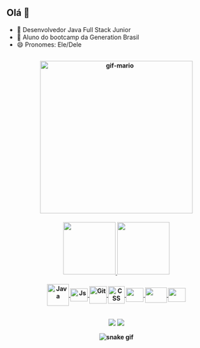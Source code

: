 ## Olá 👋

- 🔭 Desenvolvedor Java Full Stack Junior
- 🌱 Aluno do bootcamp da Generation Brasil
- 😄 Pronomes: Ele/Dele

##
<h4 align="center">
<img align="center"  height="350" alt="gif-mario" src="https://user-images.githubusercontent.com/95730548/146482008-1b2bd5ce-a7ee-41ab-bddd-d084768cbc10.gif">

 
<h4 align="center">
  <a href="https://github.com/viniciusaislan">
  <img height="120em" src="https://github-readme-stats.vercel.app/api?username=viniciusaislan&show_icons=true&theme=radical&include_all_commits=true&count_private=true"/>
  <img height="120em" src="https://github-readme-stats.vercel.app/api/top-langs/?username=viniciusaislan&layout=compact&langs_count=7&theme=radical"/> </h4>
 
 
  
 
 <h4 align="center">
 <img align="center" alt="Java" height="50" width="50" src="https://cdn.jsdelivr.net/gh/devicons/devicon/icons/java/java-original-wordmark.svg"/>
 <img align="center" alt="Js" height="30" width="40" src="https://cdn.jsdelivr.net/gh/devicons/devicon/icons/javascript/javascript-original.svg"/>
 <img align="center" alt="Git" height="40" width="40" src="https://cdn.jsdelivr.net/gh/devicons/devicon/icons/git/git-plain.svg"/>
 <img align="center" alt="CSS" height="40" width="38"src="https://cdn.jsdelivr.net/gh/devicons/devicon/icons/css3/css3-original.svg" />
 <img align="center" alt"angular" height="32" width="40" src="https://cdn.jsdelivr.net/gh/devicons/devicon/icons/angularjs/angularjs-plain.svg"/>
 <img align="center" alt"spring" height="35" width="50" src="https://cdn.jsdelivr.net/gh/devicons/devicon/icons/spring/spring-original.svg"/>
 <img align="center" alt"MySQL" height="32" width="40" src="https://cdn.jsdelivr.net/gh/devicons/devicon/icons/mysql/mysql-original.svg"/>
 

  
  
##
 
 <h4 align="center">
  <a href = "mailto:viniaislan@gmail.com"><img src="https://img.shields.io/badge/-Gmail-%23333?style=for-the-badge&logo=gmail&logoColor=white" target="_blank"></a>
<a href="https://www.linkedin.com/in/viniciusaislan/" target="_blank"><img src="https://img.shields.io/badge/-LinkedIn-%230077B5?style=for-the-badge&logo=linkedin&logoColor=white" target="_blank"></a>
 
   
![snake gif](https://github.com/viniciusaislan/viniciusaislan/blob/output/github-contribution-grid-snake.svg)
  
</div>
